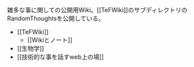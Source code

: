 雑多な事に関しての公開用Wiki。[[TeFWiki]]のサブディレクトリのRandomThoughtsを公開している。

- [[TeFWiki]]
  - [[Wikiとノート]]
- [[生物学]]
- [[技術的な事を話すweb上の場]]